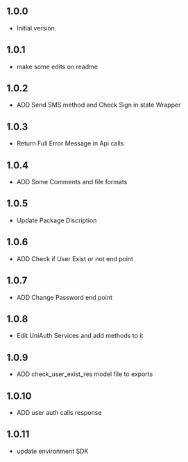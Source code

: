## 1.0.0
- Initial version.

## 1.0.1
- make some edits on readme

## 1.0.2
- ADD Send SMS method and Check Sign in state Wrapper

## 1.0.3
- Return Full Error Message in Api calls

## 1.0.4
- ADD Some Comments and file formats

## 1.0.5
- Update Package Discription

## 1.0.6
- ADD Check if User Exist or not end point

## 1.0.7
- ADD Change Password end point

## 1.0.8
- Edit UniAuth Services and add methods to it

## 1.0.9
- ADD check_user_exist_res model file to exports

## 1.0.10
- ADD user auth calls response

## 1.0.11
- update environment SDK